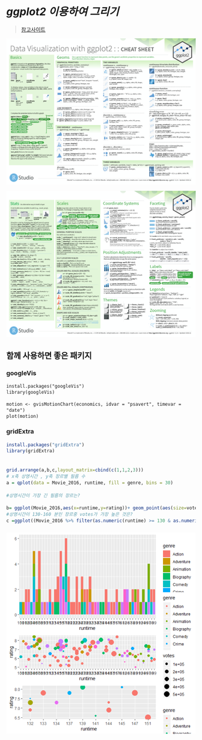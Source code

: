 # ***ggplot2 이용하여 그리기***

> [참고사이트](https://ggplot2.tidyverse.org/)

![ggplot_cheatsheet1](img/ggplot_cheatsheet1.png)

![ggplot_cheatsheet2](img/ggplot_cheatsheet2.png)

## 함께 사용하면 좋은 패키지

### googleVis

```
install.packages("googleVis")
library(googleVis)

motion <- gvisMotionChart(economics, idvar = "psavert", timevar = "date")
plot(motion)
```

### gridExtra

```R
install.packages("gridExtra")
library(gridExtra)


grid.arrange(a,b,c,layout_matrix=cbind(c(1,1,2,3)))
# x축 상영시간 , y축 장르별 필름 수
a = qplot(data = Movie_2016, runtime, fill = genre, bins = 30)

#상영시간이 가장 긴 필름의 장르는?

b= ggplot(Movie_2016,aes(x=runtime,y=rating))+ geom_point(aes(size=votes,col=genre))
#상영시간이 130-160 분인 장르중 votes가 가장 높은 것은?
c =ggplot((Movie_2016 %>% filter(as.numeric(runtime) >= 130 & as.numeric(runtime) <=160)),aes(x=runtime, y=rating)) + geom_point(aes(size=votes, col=genre))

```



### ![ggplot2_graph](img/ggplot2_graph.png)